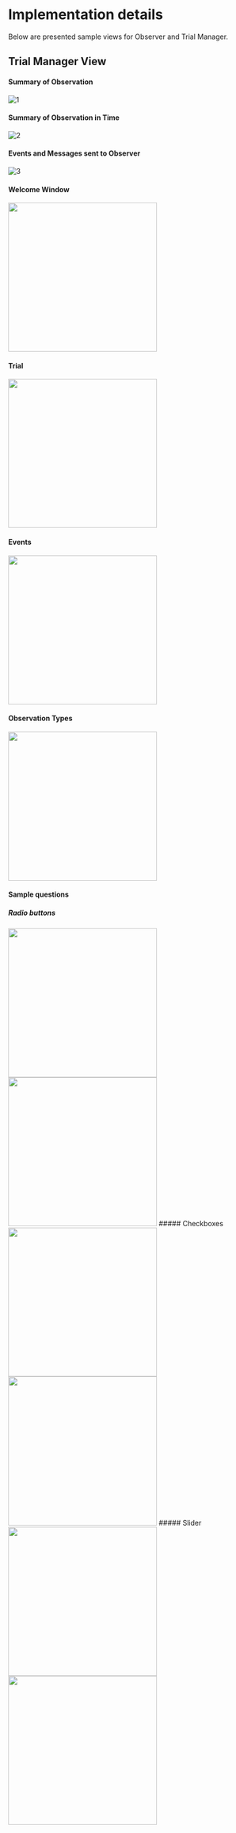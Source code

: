 # Implementation details
Below are presented sample views for Observer and Trial Manager.

## Trial Manager View

#### Summary of Observation
![1](./img/1.png)
#### Summary of Observation in Time
![2](./img/2.png)
#### Events and Messages sent to Observer
![3](./img/3.png)

#### Welcome Window
<img src="./img/welcome.png" width="300">

#### Trial
<img src="./img/trial.png" width="300">

#### Events
<img src="./img/obsEventView.png" width="300">

#### Observation Types
<img src="./img/type.png" width="300">

#### Sample questions
##### Radio buttons
<img src="./img/radiobut1.png" width="300">
<img src="./img/radiobut2.png" width="300">
##### Checkboxes
<img src="./img/chckbx1.png" width="300">
<img src="./img/chbox2.png" width="300">
##### Slider
<img src="./img/slider1.png" width="300">
<img src="./img/slider2.png" width="300">







